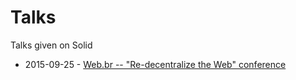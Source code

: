 # Talks

Talks given on Solid

- 2015-09-25 - [Web.br -- "Re-decentralize the Web" conference](https://deiu.github.io/2015-web.br-conference/#/)
